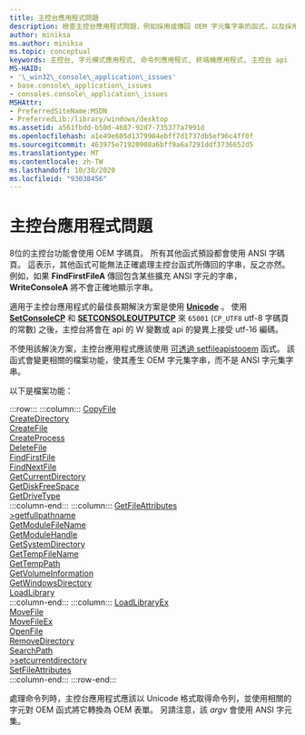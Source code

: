 ```yaml
---
title: 主控台應用程式問題
description: 檢查主控台應用程式問題，例如採用或傳回 OEM 字元集字串的函式，以及採用或傳回 ANSI 字元集字串的函式。
author: miniksa
ms.author: miniksa
ms.topic: conceptual
keywords: 主控台, 字元模式應用程式, 命令列應用程式, 終端機應用程式, 主控台 api
MS-HAID:
- '\_win32\_console\_application\_issues'
- base.console\_application\_issues
- consoles.console\_application\_issues
MSHAttr:
- PreferredSiteName:MSDN
- PreferredLib:/library/windows/desktop
ms.assetid: a561fbdd-b50d-4687-92d7-735377a7991d
ms.openlocfilehash: a1e49e605d1379984ebff7d1737db5ef96c4ff0f
ms.sourcegitcommit: 463975e71920908a6bff9a6a7291ddf3736652d5
ms.translationtype: MT
ms.contentlocale: zh-TW
ms.lasthandoff: 10/30/2020
ms.locfileid: "93038456"
---
```

# <a name="console-application-issues"></a>主控台應用程式問題

8位的主控台功能會使用 OEM 字碼頁。 所有其他函式預設都會使用 ANSI 字碼頁。 這表示，其他函式可能無法正確處理主控台函式所傳回的字串，反之亦然。 例如，如果 **FindFirstFileA** 傳回包含某些擴充 ANSI 字元的字串， **WriteConsoleA** 將不會正確地顯示字串。

適用于主控台應用程式的最佳長期解決方案是使用 **[Unicode](https://docs.microsoft.com/windows/win32/intl/unicode)** 。 使用 **[SetConsoleCP](setconsolecp.md)** 和 **[SETCONSOLEOUTPUTCP](setconsoleoutputcp.md)** 來 `65001` (`CP_UTF8` utf-8 字碼頁的常數) 之後，主控台將會在 api 的 W 變數或 api 的變異上接受 utf-16 編碼。

不使用該解決方案，主控台應用程式應該使用 [可透過 setfileapistooem](https://msdn.microsoft.com/library/windows/desktop/aa365534) 函式。 該函式會變更相關的檔案功能，使其產生 OEM 字元集字串，而不是 ANSI 字元集字串。

以下是檔案功能：

:::row:::
    :::column:::
        [CopyFile](https://msdn.microsoft.com/library/windows/desktop/aa363851)  
        [CreateDirectory](https://msdn.microsoft.com/library/windows/desktop/aa363855)  
        [CreateFile](https://msdn.microsoft.com/library/windows/desktop/aa363858)  
        [CreateProcess](https://msdn.microsoft.com/library/windows/desktop/ms682425)  
        [DeleteFile](https://msdn.microsoft.com/library/windows/desktop/aa363915)  
        [FindFirstFile](https://msdn.microsoft.com/library/windows/desktop/aa364418)  
        [FindNextFile](https://msdn.microsoft.com/library/windows/desktop/aa364428)  
        [GetCurrentDirectory](https://msdn.microsoft.com/library/windows/desktop/aa364934)  
        [GetDiskFreeSpace](https://msdn.microsoft.com/library/windows/desktop/aa364935)  
        [GetDriveType](https://msdn.microsoft.com/library/windows/desktop/aa364939)  
    :::column-end:::
    :::column:::
        [GetFileAttributes](https://msdn.microsoft.com/library/windows/desktop/aa364944)  
        [>getfullpathname](https://msdn.microsoft.com/library/windows/desktop/aa364963)  
        [GetModuleFileName](https://msdn.microsoft.com/library/windows/desktop/ms683197)  
        [GetModuleHandle](https://msdn.microsoft.com/library/windows/desktop/ms683199)  
        [GetSystemDirectory](https://msdn.microsoft.com/library/windows/desktop/ms724373)  
        [GetTempFileName](https://msdn.microsoft.com/library/windows/desktop/aa364991)  
        [GetTempPath](https://msdn.microsoft.com/library/windows/desktop/aa364992)  
        [GetVolumeInformation](https://msdn.microsoft.com/library/windows/desktop/aa364993)  
        [GetWindowsDirectory](https://msdn.microsoft.com/library/windows/desktop/ms724454)  
        [LoadLibrary](https://msdn.microsoft.com/library/windows/desktop/ms684175)  
    :::column-end:::
    :::column:::
        [LoadLibraryEx](https://msdn.microsoft.com/library/windows/desktop/ms684179)  
        [MoveFile](https://msdn.microsoft.com/library/windows/desktop/aa365239)  
        [MoveFileEx](https://msdn.microsoft.com/library/windows/desktop/aa365240)  
        [OpenFile](https://msdn.microsoft.com/library/windows/desktop/aa365430)  
        [RemoveDirectory](https://msdn.microsoft.com/library/windows/desktop/aa365488)  
        [SearchPath](https://msdn.microsoft.com/library/windows/desktop/aa365527)  
        [>setcurrentdirectory](https://msdn.microsoft.com/library/windows/desktop/aa365530)  
        [SetFileAttributes](https://msdn.microsoft.com/library/windows/desktop/aa365535)  
    :::column-end:::
:::row-end:::

處理命令列時，主控台應用程式應該以 Unicode 格式取得命令列，並使用相關的字元對 OEM 函式將它轉換為 OEM 表單。 另請注意，該 *argv* 會使用 ANSI 字元集。
